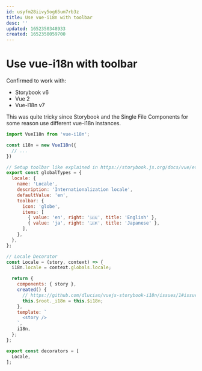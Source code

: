 ```yaml
---
id: usyfm28iivy5og65um7rb3z
title: Use vue-i18n with toolbar
desc: ''
updated: 1652350348933
created: 1652350059700
---
```


# Use vue-i18n with toolbar

Confirmed to work with:
- Storybook v6
- Vue 2
- Vue-I18n v7

This was quite tricky since Storybook and the Single File Components for some reason use different vue-i18n instances.

```js
import VueI18n from 'vue-i18n';

const i18n = new VueI18n({
  // ...
})

// Setup toolbar like explained in https://storybook.js.org/docs/vue/essentials/toolbars-and-globals#advanced-usage
export const globalTypes = {
  locale: {
    name: 'Locale',
    description: 'Internationalization locale',
    defaultValue: 'en',
    toolbar: {
      icon: 'globe',
      items: [
        { value: 'en', right: '🇺🇸', title: 'English' },
        { value: 'ja', right: '🇯🇵', title: 'Japanese' },
      ],
    },
  },
};

// Locale Decorator
const Locale = (story, context) => {
  i18n.locale = context.globals.locale;

  return {
    components: { story },
    created() {
      // https://github.com/dlucian/vuejs-storybook-i18n/issues/1#issuecomment-587607439
      this.$root._i18n = this.$i18n;
    },
    template: `
      <story />
    `,
    i18n,
  };
};

export const decorators = [
  Locale,
];
```
